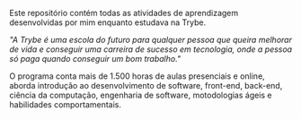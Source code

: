 Este repositório contém todas as atividades de aprendizagem desenvolvidas por mim enquanto estudava na Trybe.

*"A Trybe é uma escola do futuro para qualquer pessoa que queira melhorar de vida e conseguir uma carreira de sucesso em tecnologia, onde a pessoa só paga quando conseguir um bom trabalho."*

O programa conta mais de 1.500 horas de aulas presenciais e online, aborda introdução ao desenvolvimento de software, front-end, back-end, ciência da computação, engenharia de software, motodologias ágeis e habilidades comportamentais.
